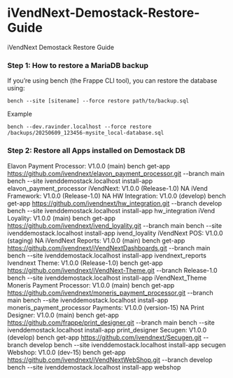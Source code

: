 # iVendNext-Demostack-Restore-Guide
iVendNext Demostack Restore Guide
### Step 1: How to restore a MariaDB backup

If you’re using bench (the Frappe CLI tool), you can restore the database using:
    
    bench --site [sitename] --force restore path/to/backup.sql
    
Example

    bench --dev.ravinder.localhost --force restore /backups/20250609_123456-mysite_local-database.sql

### Step 2: Restore all Apps installed on Demostack DB


Elavon Payment Processor: V1.0.0 (main)
 bench get-app https://github.com/ivendnext/elavon_payment_processor.git --branch main
 bench --site ivenddemostack.localhost install-app elavon_payment_processor
iVendNext: V1.0.0 (Release-1.0)
 NA
iVend Framework: V1.0.0 (Release-1.0)
 NA
HW Integration: V1.0.0 (develop)
 bench get-app https://github.com/ivendnext/hw_integration.git --branch develop
 bench --site ivenddemostack.localhost install-app hw_integration
iVend Loyality: V1.0.0 (main)
 bench get-app https://github.com/ivendnext/ivend_loyality.git --branch main
 bench --site ivenddemostack.localhost install-app ivend_loyality
iVendNext POS: V1.0.0 (staging)
 NA
iVendNext Reports: V1.0.0 (main)
 bench get-app https://github.com/ivendnext/iVendNextDashboards.git --branch main
 bench --site ivenddemostack.localhost install-app ivendnext_reports
Ivendnext Theme: V1.0.0 (Release-1.0)
 bench get-app https://github.com/ivendnext/iVendNext-Theme.git --branch Release-1.0
 bench --site ivenddemostack.localhost install-app iVendNext_Theme
Moneris Payment Processor: V1.0.0 (main)
 bench get-app https://github.com/ivendnext/moneris_payment_processor.git --branch main
 bench --site ivenddemostack.localhost install-app moneris_payment_processor
Payments: V1.0.0 (version-15)
 NA
Print Designer: V1.0.0 (main)
 bench get-app https://github.com/frappe/print_designer.git --branch main
 bench --site ivenddemostack.localhost install-app print_designer
Secugen: V1.0.0 (develop)
 bench get-app https://github.com/ivendnext/Secugen.git --branch develop
 bench --site ivenddemostack.localhost install-app secugen
Webshop: V1.0.0 (dev-15)
 bench get-app https://github.com/ivendnext/iVendNextWebShop.git --branch develop
 bench --site ivenddemostack.localhost install-app webshop
